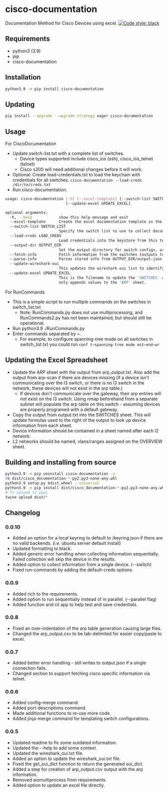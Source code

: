 
# cisco-documentation

Documentation Method for Cisco Devices using excel.
[![Code style: black](https://img.shields.io/badge/code%20style-black-000000.svg)](https://github.com/psf/black)

## Requirements

- python3 (3.9)
- pip
- cisco-documentation

## Installation

```bash
python3.9 -m pip install cisco-documentation
```

## Updating

```bash
pip install --upgrade --upgrade-strategy eager cisco-documentation
```

## Usage

For CiscoDocumentation

- Update switch-list.txt with a complete list of switches.
  - Device types supported include cisco_ios (ssh), cisco_ios_telnet (telnet)
  - Cisco s300 will need additional changes before it will work.
- Optional: Create load-credentials.txt to load the keychain with credentials for all switches. `cisco-documentation --load-creds /dir/to/creds.txt`
- Run cisco-documentation.
```bash
usage: cisco-documentation [-h] [--excel-template] [--switch-list SWITCH_LIST] [--load-creds LOAD_CREDS] [--output-dir OUTPUT_DIR] [--fetch-info] [--parse-info] [--update-wireshark-oui]
                           [--update-excel UPDATE_EXCEL]

optional arguments:
  -h, --help            show this help message and exit
  --excel-template      Create the excel documentation template in the cwd.
  --switch-list SWITCH_LIST
                        Specify the switch list to use to collect documentation.
  --load-creds LOAD_CREDS
                        Load credentials into the keystore from this text document. (switch-ip,username,password)
  --output-dir OUTPUT_DIR
                        Set the output directory for switch configs, arp table output, etc.
  --fetch-info          Fetch information from the switches (outputs to OUTPUT_DIR/output.json)
  --parse-info          Parses stored info from OUTPUT_DIR/output.json and outputs OUTPUT_DIR/output.csv
  --update-wireshark-oui
                        This updates the wireshark oui list to identify vendors based on the device mac address.
  --update-excel UPDATE_EXCEL
                        This is the filename to update the 'SWITCHES' and 'ARP' sheets of the specified workbook automatically. This perminently erases the current 'SWITCHES' worksheet. This
                        only appends values to the 'ARP' sheet.

```

For RunCommands

- This is a simple script to run multiple commands on the switches in switch_list.txt
  - Note: RunCommands.py does not use multiprocessing, and RunCommands2.py has not been maintained, but should still be operational.
- Run python3.9 ./RunCommands.py
- Enter commands separated by ~.
  - For example, to configure spanning-tree mode on all switches in switch_list.txt you could run `conf t~spanning-tree mode mst~end~wr`
    
## Updating the Excel Spreadsheet

- Update the ARP sheet with the output from arp_output.txt. Also add the output from arp-scan if there are devices missing (if a device isn't communicating over the l3 switch, or there is no l3 switch in the network, these devices will not exist in the arp table.)
  - If devices don't communicate over the gateway, their arp entries will not exist on the l3 switch. Using nmap beforehand from a separate subnet will populate the arp table on this switch - assuming devices are properly programed with a default gateway.
- Copy the output from output.txt into the SWITCHES sheet. This will update formulas used to the right of the output to look up device information from each sheet.
- Device information should be contained in a sheet named after each l2 network. 
- L2 networks should be named, vlans/ranges assigned on the OVERVIEW sheet.

## Building and installing from source

```bash
python3.9 -m pip uninstall cisco-documentation -y
rm dist/cisco_documentation-*-py2.py3-none-any.whl
python3.9 setup.py bdist_wheel --universal
python3.9 -m pip install dist/cisco_documentation-*-py2.py3-none-any.whl
# To upload to pypi
twine upload dist/*
```

## Changelog

### 0.0.10
- Added an option for a local keyring to default to /keyring.json if there are no valid backends. (i.e. ubuntu server default install)
- Updated formatting to black.
- Added generic error handling when collecting information sequentially. Failed collection will skip the device in the results.
- Added option to collect information from a single device. (--switch)
- Fixed run-commands by adding the default-creds options.

### 0.0.9
- Added rich to the requirements.
- Added option to run sequentially instead of in parallel. (--parallel flag)
- Added function and cli app to help test and save credentials.

### 0.0.8
- Fixed an over-indentation of the arp table generation causing large files.
- Changed the arp_output.csv to be tab-delimited for easier copy/paste to excel.

### 0.0.7
- Added better error handling - still writes to output.json if a single connection fails.
- Changed section to support fetching cisco specific information via telnet.

### 0.0.6
- Added config-merge command.
- Added port-descriptions command.
- Made additional functions to re-use more code.
- Added jinja-merge command for templating switch configurations.

### 0.0.5
- Updated readme to fix some outdated information.
- Updated the --help to add some context.
- Updated the wireshark_oui.txt file.
- Added an option to update the wireshark_oui.txt file. 
- Fixed the get_oui_dict function to return the generated oui_dict.
- Added a step for creation of arp_output.csv output with the arp information.
- Removed aiomultiprocess from requirements.
- Added option to update an excel file directly.

